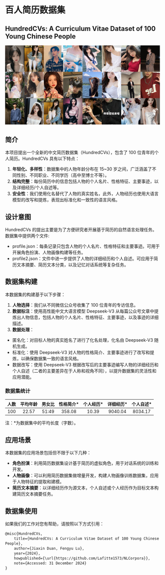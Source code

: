 # 百人简历数据集

## HundredCVs: A Curriculum Vitae Dataset of 100 Young Chinese People

![封面图片](grid_image.jpg)

## 简介

本项目提出一个全新的中文简历数据集（HundredCVs），包含了 100 位青年的个人简历。HundredCVs 具有以下特点：
1. **年轻化、多样性**：数据集中的人物年龄分布在 15~30 岁之间，广泛涵盖了不同性别、不同职业、不同学历（高中至博士不等）。
2. **结构完整**：每份简历中的信息包括人物的个人名片、性格特征、主要事迹，以及详细经历/个人自述等。 
3. **安全性**：我们使用化名替代了人物的真实姓名，此外，人物经历也使用大语言模型的改写和提炼，表现出标准化和一致性的语言风格。

## 设计意图

HundredCVs 的提出主要是为了方便研究者开展基于简历的自然语言处理任务。数据集中提供两个文件:

- profile.json：每条记录只包含人物的个人名片、性格特征和主要事迹。可用于开展角色扮演、人物画像构建等任务。
- profile2.json：文件中进一步提供了人物的详细经历和个人自述。可应用于简历文本摘要、简历文本分类，以及记忆对话系统等复杂任务。

## 数据集构建
本数据集的构建基于以下步骤：
1. **人物选择**：我们从不同微信公众号收集了 100 位青年的专访信息。
2. **数据标注**：使用高性能中文大语言模型 Deepseek-V3 从每篇公众号文章中提炼出人物信息，包括人物的个人名片、性格特征、主要事迹，以及事迹的详细描述。
3. **数据处理**：
- 匿名化：对目标人物的真实姓名了进行了化名处理，化名由 Deepseek-V3 随机生成。
- 标准化：使用 Deepseek-V3 对人物的性格简介、主要事迹进行了改写和提炼，以确保数据集一致的语言风格。
- 数据改写：使用 Deepseek-V3 根据改写后的主要事迹编写人物的详细经历和个人自述（二者的主要差异在于人称和视角不同），以提升数据集的灵活性和应用潜能。

### 数据集统计
| 人数  | 平均年龄  |  男女比  | 性格简介* | 个人经历* | 详细经历* |  个人自述*  |
|:---:|:-----:|:-----:|:-------:|:-------:|:-------:|:-------:|
| 100 | 22.57 | 51:49 | 358.08  |  10.39  | 9040.04 | 8034.17 |

注：*为数据集中的平均长度（字数）。

## 应用场景
本数据集的应用场景包括但不限于以下几种：
- **角色扮演**：利用简历数据集设计基于简历的虚拟角色，用于对话系统的训练和开发。
- **人物画像**：可以利用简历数据集做增量开发，构建人物画像训练数据集，应用于人物特征的提取和建模。
- **简历文本摘要**：以详细经历作为源文本，个人自述或个人经历作为目标文本构建简历文本摘要任务。

## 数据集使用
如果我们的工作对您有帮助，请按照以下方式引用：

```
@misc{HundredCVs,
    title={HundredCVs: A Curriculum Vitae Dataset of 100 Young Chinese People},
    author={Jiaxin Duan, Fengyu Lu},
    year={2024},
    howpublished={\url{https://github.com/Lafitte1573/NLCorpora}},
    note={Accessed: 31 December 2024}
}
```


